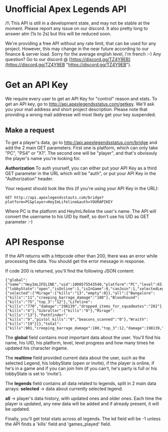 # Unofficial Apex Legends API

/!\ This API is still in a development state, and may not be stable at the moment. Please report any issue on our discord. It also pretty long to answer atm (1s to 2s) but this will be reduced soon.

We're providing a free API without any rate limit, that can be used for any project. However, this may change in the near future according to our finance & server load. Sorry for the average english level, i'm french :-)
Any question? Go to our discord @ [https://discord.gg/TZ4Y9EB](https://discord.gg/TZ4Y9EB "https://discord.gg/TZ4Y9EB").

# Get an API Key

We require every user to get an API Key for "control" reason and stats. To get an API key, go to http://api.apexlegendsstatus.com/getkey. We'll ask you your mail address and short project description. Please note that providing a wrong mail addresse will most likely get your key suspended.

## Make a request

To get a player's data, go to http://api.apexlegendsstatus.com/bridge and add the 2 main GET parameters. First one is platform, which can only take "PC", "PS4" or "X1". The second one will be "player", and that's obvisouly the player's name you're looking for.

**Authorization**
To auth yourself, you can either put your API Key as a third GET parameter in the URL which will be "auth", or put your API Key in the "Authorization" header.

Your request should look like this (if you're using your API Key in the URL):

    GET http://api.apexlegendsstauts.com/bridge?platform=PC&player=HeyImLifeline&auth=YOURAPIKEY
Where PC is the platform and HeyImLifeline the user's name. The API will convert the username to his UID by itself, so don't use his UID as GET parameter :-)

# API Response
If the API returns with a httpcode other than 200, there was an error while processing the data. You should get the error message in response.

If code 200 is returned, you'll find the following JSON content:

    {"global":{"name":"HeyImLIFELINE","uid":1000575543540,"platform":"PC","level":65,"toNextLevelPercent":79,"internalUpdateCount":1189},"realtime":{"lobbyState":"open","isOnline":1,"isInGame":0,"canJoin":1,"selectedLegend":"Mirage"},"legends":{"selected":{"Mirage":{"kills":"13","empty":0}},"all":{"Bangalore":{"kills":"11","creeping_barrage_damage":"180"},"Bloodhound":{"kills":"75","top_3":"12"},"Lifeline":{"kills":"770","damage":"198139","dropped_items_for_squadmates":"202"},"Caustic":{"kills":"4"},"Gibraltar":{"kills":"0"},"Mirage":{"kills":"13"},"Pathfinder":{"kills":"9","pistol_kills":"0","beacons_scanned":"0"},"Wraith":{"kills":"19"}}},"total":{"kills":901,"creeping_barrage_damage":180,"top_3":12,"damage":198139,"dropped_items_for_squadmates":202,"pistol_kills":0,"beacons_scanned":0,"kd":-1}}

The **global** field contains most important data about the user. You'll find his name, his UID, his platform, level, level progress and how many times he updated his character ingame.

The **realtime** field provided current data about the user, such as the selected Legend, his lobbyState (open or invite), if the player is online, if he's in a game and if you can join him (if you can't, he's party is full or his lobbyState is set to 'invite').

The **legends** field contains all data related to legends, split in 2 main data arrays:
   **selected** -> data about currently selected legend.

   **all** -> player's data history, with updated ones and older ones. Each time the player is updated, any new data will be added and if already present, it will be updated.

Finally, you'll get total stats across all legends. The kd field will be -1 unless the API finds a 'kills' field and 'games_played' field.

